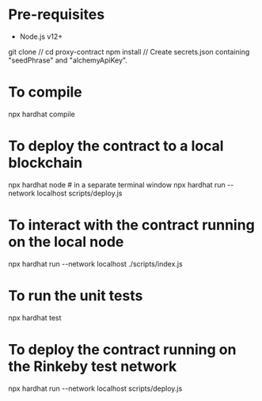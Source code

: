 # Pre-requisites
- Node.js v12+

git clone //
cd proxy-contract
npm install
// Create secrets.json containing "seedPhrase" and "alchemyApiKey".

# To compile
npx hardhat compile

# To deploy the contract to a local blockchain
npx hardhat node  # in a separate terminal window
npx hardhat run --network localhost scripts/deploy.js

# To interact with the contract running on the local node
npx hardhat run --network localhost ./scripts/index.js

# To run the unit tests
npx hardhat test

# To deploy the contract running on the Rinkeby test network
npx hardhat run --network localhost scripts/deploy.js
